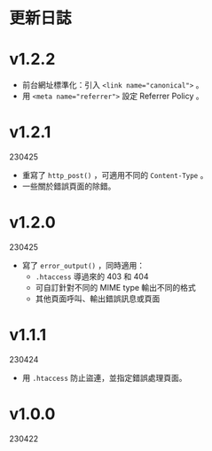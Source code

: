 # 更新日誌


# v1.2.2

- 前台網址標準化：引入 `<link name="canonical">` 。
- 用 `<meta name="referrer">` 設定 Referrer Policy 。


# v1.2.1
230425
- 重寫了 `http_post()` ，可適用不同的 `Content-Type` 。
- 一些關於錯誤頁面的除錯。


# v1.2.0
230425
- 寫了 `error_output()` ，同時適用：
  - `.htaccess` 導過來的 403 和 404
  - 可自訂針對不同的 MIME type 輸出不同的格式
  - 其他頁面呼叫、輸出錯誤訊息或頁面


# v1.1.1
230424
- 用 `.htaccess` 防止盜連，並指定錯誤處理頁面。


# v1.0.0
230422
